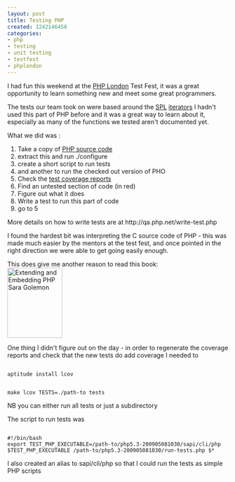```yaml
---
layout: post
title: Testing PHP
created: 1242146456
categories:
- php
- testing
- unit testing
- testfest
- phplondon
---
```

<p>
I had fun this weekend at the <a href="http://www.phplondon.org/" mce_href="http://www.phplondon.org/">PHP London</a> Test Fest, it was a great opportunity to learn something new and meet some great programmers.
</p>
<p>
The tests our team took on were based around the <a href="http://www.php.net/%7Ehelly/php/ext/spl/main.html" mce_href="http://www.php.net/~helly/php/ext/spl/main.html">SPL</a> <a href="http://uk.php.net/manual/en/spl.iterators.php" mce_href="http://uk.php.net/manual/en/spl.iterators.php">iterators</a> I hadn't used this part of PHP before and it was a great way to learn about it, especially as many of the functions we tested aren't documented yet.
</p>
<p>
What we did was :
</p>
<ol>
	<li>Take a copy of <a href="http://www.php.net/anoncvs.php" mce_href="http://www.php.net/anoncvs.php">PHP source code <br>
	</a></li>
	<li>extract this and run ./configure</li>
	<li> create a short script to run tests</li>
	<li>and another to run the checked out version of PHO</li>
	<li> Check the <a href="http://gcov.php.net/PHP_5_3/lcov_html/spl/spl_iterators.c.gcov.php" mce_href="http://gcov.php.net/PHP_5_3/lcov_html/spl/spl_iterators.c.gcov.php">test coverage reports</a></li>
	<li>Find an untested section of code (in red)</li>
	<li>Figure out what it does</li>
	<li>Write a test to run this part of code</li>
	<li>go to 5 </li>
</ol>
<p>
More details on how to write tests are at http://qa.php.net/write-test.php&nbsp;
</p>
<p>
I found the hardest bit was interpreting the C source code of PHP - this was made much easier by the mentors at the test fest, and once pointed in the right direction we were able to get going easily enough.
</p>
<p>
This does give me another reason to read this book: <br /><a href="/review/extending-and-embedding-php" mce_href="/review/extending-and-embedding-php"><img src="http://ecx.images-amazon.com/images/I/415rN3jdDvL._SL160_.jpg" mce_src="http://ecx.images-amazon.com/images/I/415rN3jdDvL._SL160_.jpg" alt="Extending and Embedding PHP Sara Golemon" width="125" height="160"></a>
</p>
<p>
One thing I didn't figure out on the day - in order to regenerate the coverage reports and check that the new tests do add coverage I needed to&nbsp; 
</p>
<code>
aptitude install lcov

make lcov TESTS=./path-to tests
</code>
<p>
NB you can either run all tests or just a subdirectory
</p>
<p>
The script to run tests was 
</p>
<code>
#!/bin/bash
export TEST_PHP_EXECUTABLE=/path-to/php5.3-200905081030/sapi/cli/php
$TEST_PHP_EXECUTABLE /path-to/php5.3-200905081030/run-tests.php $*
</code>
<p>
I also created an alias to sapi/cli/php so that I could run the tests as simple PHP scripts
</p>
